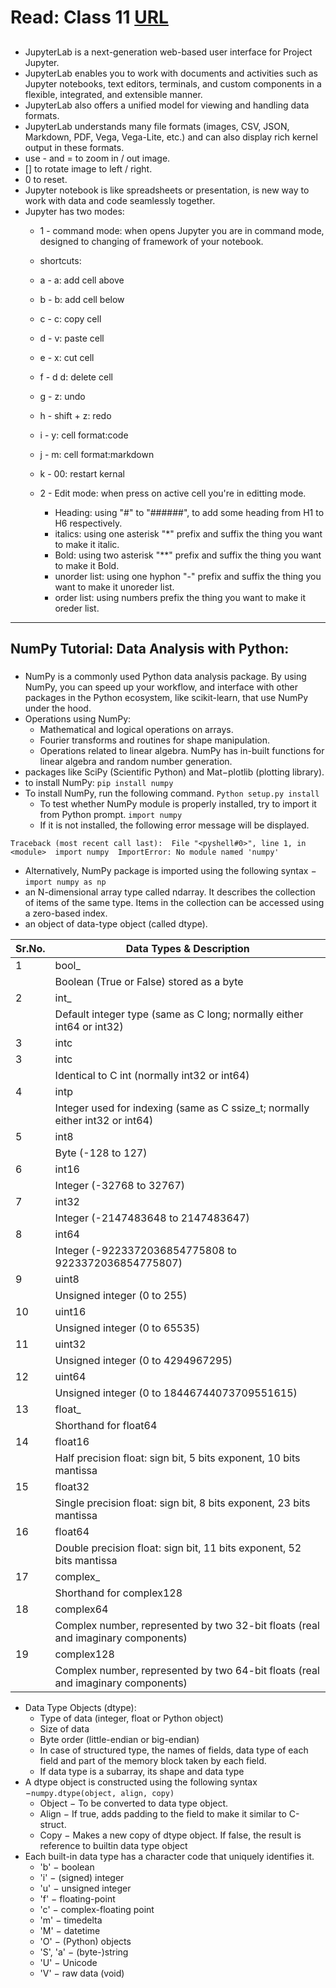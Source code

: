 # Read: Class 11 [URL](https://github.com/MohamadSheikhAlshabab/401-reading-note/blob/master/Read11.md)

## 
- JupyterLab is a next-generation web-based user interface for Project Jupyter.
- JupyterLab enables you to work with documents and activities such as Jupyter notebooks, text editors, terminals, and custom components in a flexible, integrated, and extensible manner.
- JupyterLab also offers a unified model for viewing and handling data formats.
- JupyterLab understands many file formats (images, CSV, JSON, Markdown, PDF, Vega, Vega-Lite, etc.) and can also display rich kernel output in these formats. 
- use - and = to zoom in / out image.
- [] to rotate image to left / right.
- 0 to reset.
- Jupyter notebook is like spreadsheets or presentation, is new way to work with data and code seamlessly together.
- Jupyter has two modes:
  - 1 - command mode: when opens Jupyter  you are in command mode, designed to changing of framework of your notebook.
   - shortcuts: 
    - a - a: add cell above
    - b - b: add cell below
    - c - c: copy cell
    - d - v: paste cell
    - e - x: cut cell
    - f - d d: delete cell
    - g - z: undo
    - h - shift + z: redo
    - i - y: cell format:code
    - j - m: cell format:markdown
    - k - 00: restart kernal
    
  - 2 - Edit mode: when press on active cell you're in editting mode.
  
    - Heading: using "#" to "######", to add some heading from H1 to H6 respectively.
    - italics: using one asterisk "*" prefix and suffix the thing you want to make it italic.
    - Bold: using two asterisk "**" prefix and suffix the thing you want to make it Bold.
    - unorder list: using one hyphon "-" prefix and suffix the thing you want to make it unoreder list.
    - order list: using numbers  prefix the thing you want to make it oreder list.
 ---
 ## NumPy Tutorial: Data Analysis with Python:
 
  ###
  - NumPy is a commonly used Python data analysis package. By using NumPy, you can speed up your workflow, and interface with other packages in the Python ecosystem, like scikit-learn, that use NumPy under the hood.
 - Operations using NumPy:
   - Mathematical and logical operations on arrays.
   - Fourier transforms and routines for shape manipulation.
   - Operations related to linear algebra. NumPy has in-built functions for linear algebra and random number generation.
 - packages like SciPy (Scientific Python) and Mat−plotlib (plotting library).
 -  to install NumPy: `pip install numpy`
 - To install NumPy, run the following command. `Python setup.py install`
    - To test whether NumPy module is properly installed, try to import it from Python prompt. `import numpy`
    - If it is not installed, the following error message will be displayed.

`Traceback (most recent call last): 
   File "<pyshell#0>", line 1, in <module> 
      import numpy 
ImportError: No module named 'numpy'`
  - Alternatively, NumPy package is imported using the following syntax − `import numpy as np`
  - an N-dimensional array type called ndarray. It describes the collection of items of the same type. Items in the collection can be accessed using a zero-based index.
  - an object of data-type object (called dtype).
  
|  Sr.No.|	Data Types & Description                                                       |
| ---    | ---                                                                             |
|    1   |	bool_                                                                          |   
|        |Boolean (True or False) stored as a byte                                         |
|    2   |	int_                                                                           |
|        |Default integer type (same as C long; normally either int64 or int32)            |
|    3   |	intc                                                                           |
|    3   |	intc                                                                           |
|        |Identical to C int (normally int32 or int64)                                     |
|    4   |	intp                                                                           |
|        |Integer used for indexing (same as C ssize_t; normally either int32 or int64)    |
|    5   |	int8                                                                           |
|        |Byte (-128 to 127)                                                               |
|    6   |	int16                                                                          |
|        |Integer (-32768 to 32767)                                                        |
|    7   |	int32                                                                          |
|        |Integer (-2147483648 to 2147483647)                                              |
|    8   |	int64                                                                          |
|        |Integer (-9223372036854775808 to 9223372036854775807)                            |
|    9   |	uint8                                                                          |
|        |Unsigned integer (0 to 255)                                                      |
|    10  |	uint16                                                                         |
|        |Unsigned integer (0 to 65535)                                                    |
|    11  |	uint32                                                                         |
|        |Unsigned integer (0 to 4294967295)                                               |
|    12  |	uint64                                                                         |
|        |Unsigned integer (0 to 18446744073709551615)                                     |
|    13  |	float_                                                                         |
|        |Shorthand for float64                                                            |
|    14  |	float16                                                                        |
|        |Half precision float: sign bit, 5 bits exponent, 10 bits mantissa                |
|    15  |	float32                                                                        |
|        |Single precision float: sign bit, 8 bits exponent, 23 bits mantissa              |
|    16  |	float64                                                                        |
|        |Double precision float: sign bit, 11 bits exponent, 52 bits mantissa             |
|    17  |	complex_                                                                       |
|        |Shorthand for complex128                                                         |
|    18  |	complex64                                                                      |
|        |Complex number, represented by two 32-bit floats (real and imaginary components) |
|    19  |	complex128                                                                     |
|        |Complex number, represented by two 64-bit floats (real and imaginary components) |

- Data Type Objects (dtype):
  - Type of data (integer, float or Python object) 
  - Size of data 
  - Byte order (little-endian or big-endian)
  - In case of structured type, the names of fields, data type of each field and part of the memory block taken by each field.
  - If data type is a subarray, its shape and data type
- A dtype object is constructed using the following syntax −`numpy.dtype(object, align, copy)`
  - Object − To be converted to data type object.
  - Align − If true, adds padding to the field to make it similar to C-struct.
  - Copy − Makes a new copy of dtype object. If false, the result is reference to builtin data type object
- Each built-in data type has a character code that uniquely identifies it.
  - 'b' − boolean
  - 'i' − (signed) integer
  - 'u' − unsigned integer
  - 'f' − floating-point
  - 'c' − complex-floating point
  - 'm' − timedelta
  - 'M' − datetime
  - 'O' − (Python) objects
  - 'S', 'a' − (byte-)string
  - 'U' − Unicode
  - 'V' − raw data (void)
